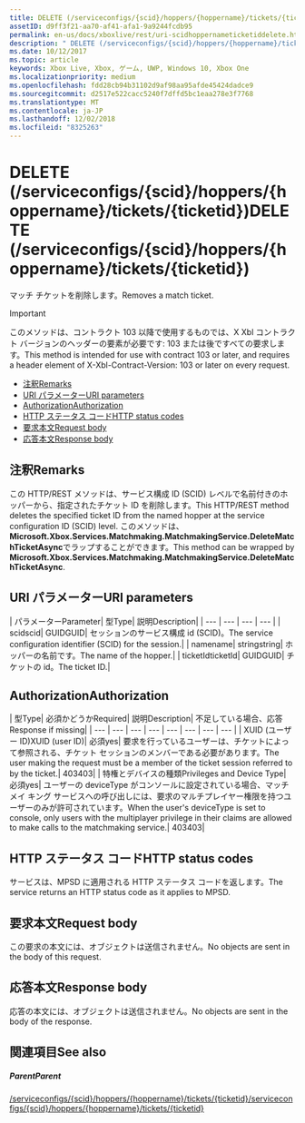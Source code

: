 ```yaml
---
title: DELETE (/serviceconfigs/{scid}/hoppers/{hoppername}/tickets/{ticketid})
assetID: d9ff3f21-aa70-af41-afa1-9a9244fcdb95
permalink: en-us/docs/xboxlive/rest/uri-scidhoppernameticketiddelete.html
description: " DELETE (/serviceconfigs/{scid}/hoppers/{hoppername}/tickets/{ticketid})"
ms.date: 10/12/2017
ms.topic: article
keywords: Xbox Live, Xbox, ゲーム, UWP, Windows 10, Xbox One
ms.localizationpriority: medium
ms.openlocfilehash: fdd28cb94b31102d9af98aa95afde45424dadce9
ms.sourcegitcommit: d2517e522cacc5240f7dffd5bc1eaa278e3f7768
ms.translationtype: MT
ms.contentlocale: ja-JP
ms.lasthandoff: 12/02/2018
ms.locfileid: "8325263"
---
```

# <a name="delete-serviceconfigsscidhoppershoppernameticketsticketid"></a><span data-ttu-id="bec4a-104">DELETE (/serviceconfigs/{scid}/hoppers/{hoppername}/tickets/{ticketid})</span><span class="sxs-lookup"><span data-stu-id="bec4a-104">DELETE (/serviceconfigs/{scid}/hoppers/{hoppername}/tickets/{ticketid})</span></span>

<span data-ttu-id="bec4a-105">マッチ チケットを削除します。</span><span class="sxs-lookup"><span data-stu-id="bec4a-105">Removes a match ticket.</span></span>

> [!IMPORTANT]
> <span data-ttu-id="bec4a-106">このメソッドは、コントラクト 103 以降で使用するものでは、X Xbl コントラクト バージョンのヘッダーの要素が必要です: 103 または後ですべての要求します。</span><span class="sxs-lookup"><span data-stu-id="bec4a-106">This method is intended for use with contract 103 or later, and requires a header element of X-Xbl-Contract-Version: 103 or later on every request.</span></span>

  * [<span data-ttu-id="bec4a-107">注釈</span><span class="sxs-lookup"><span data-stu-id="bec4a-107">Remarks</span></span>](#ID4ET)
  * [<span data-ttu-id="bec4a-108">URI パラメーター</span><span class="sxs-lookup"><span data-stu-id="bec4a-108">URI parameters</span></span>](#ID4E2)
  * [<span data-ttu-id="bec4a-109">Authorization</span><span class="sxs-lookup"><span data-stu-id="bec4a-109">Authorization</span></span>](#ID4EGB)
  * [<span data-ttu-id="bec4a-110">HTTP ステータス コード</span><span class="sxs-lookup"><span data-stu-id="bec4a-110">HTTP status codes</span></span>](#ID4EOC)
  * [<span data-ttu-id="bec4a-111">要求本文</span><span class="sxs-lookup"><span data-stu-id="bec4a-111">Request body</span></span>](#ID4EXC)
  * [<span data-ttu-id="bec4a-112">応答本文</span><span class="sxs-lookup"><span data-stu-id="bec4a-112">Response body</span></span>](#ID4ECD)

<a id="ID4ET"></a>


## <a name="remarks"></a><span data-ttu-id="bec4a-113">注釈</span><span class="sxs-lookup"><span data-stu-id="bec4a-113">Remarks</span></span>

<span data-ttu-id="bec4a-114">この HTTP/REST メソッドは、サービス構成 ID (SCID) レベルで名前付きのホッパーから、指定されたチケット ID を削除します。</span><span class="sxs-lookup"><span data-stu-id="bec4a-114">This HTTP/REST method deletes the specified ticket ID from the named hopper at the service configuration ID (SCID) level.</span></span> <span data-ttu-id="bec4a-115">このメソッドは、 **Microsoft.Xbox.Services.Matchmaking.MatchmakingService.DeleteMatchTicketAsync**でラップすることができます。</span><span class="sxs-lookup"><span data-stu-id="bec4a-115">This method can be wrapped by **Microsoft.Xbox.Services.Matchmaking.MatchmakingService.DeleteMatchTicketAsync**.</span></span>  
<a id="ID4E2"></a>


## <a name="uri-parameters"></a><span data-ttu-id="bec4a-116">URI パラメーター</span><span class="sxs-lookup"><span data-stu-id="bec4a-116">URI parameters</span></span>

| <span data-ttu-id="bec4a-117">パラメーター</span><span class="sxs-lookup"><span data-stu-id="bec4a-117">Parameter</span></span>| <span data-ttu-id="bec4a-118">型</span><span class="sxs-lookup"><span data-stu-id="bec4a-118">Type</span></span>| <span data-ttu-id="bec4a-119">説明</span><span class="sxs-lookup"><span data-stu-id="bec4a-119">Description</span></span>|
| --- | --- | --- | --- |
| <span data-ttu-id="bec4a-120">scid</span><span class="sxs-lookup"><span data-stu-id="bec4a-120">scid</span></span>| <span data-ttu-id="bec4a-121">GUID</span><span class="sxs-lookup"><span data-stu-id="bec4a-121">GUID</span></span>| <span data-ttu-id="bec4a-122">セッションのサービス構成 id (SCID)。</span><span class="sxs-lookup"><span data-stu-id="bec4a-122">The service configuration identifier (SCID) for the session.</span></span>|
| <span data-ttu-id="bec4a-123">name</span><span class="sxs-lookup"><span data-stu-id="bec4a-123">name</span></span>| <span data-ttu-id="bec4a-124">string</span><span class="sxs-lookup"><span data-stu-id="bec4a-124">string</span></span>| <span data-ttu-id="bec4a-125">ホッパーの名前です。</span><span class="sxs-lookup"><span data-stu-id="bec4a-125">The name of the hopper.</span></span>|
| <span data-ttu-id="bec4a-126">ticketId</span><span class="sxs-lookup"><span data-stu-id="bec4a-126">ticketId</span></span>| <span data-ttu-id="bec4a-127">GUID</span><span class="sxs-lookup"><span data-stu-id="bec4a-127">GUID</span></span>| <span data-ttu-id="bec4a-128">チケットの id。</span><span class="sxs-lookup"><span data-stu-id="bec4a-128">The ticket ID.</span></span>|

<a id="ID4EGB"></a>


## <a name="authorization"></a><span data-ttu-id="bec4a-129">Authorization</span><span class="sxs-lookup"><span data-stu-id="bec4a-129">Authorization</span></span>

| <span data-ttu-id="bec4a-130">型</span><span class="sxs-lookup"><span data-stu-id="bec4a-130">Type</span></span>| <span data-ttu-id="bec4a-131">必須かどうか</span><span class="sxs-lookup"><span data-stu-id="bec4a-131">Required</span></span>| <span data-ttu-id="bec4a-132">説明</span><span class="sxs-lookup"><span data-stu-id="bec4a-132">Description</span></span>| <span data-ttu-id="bec4a-133">不足している場合、応答</span><span class="sxs-lookup"><span data-stu-id="bec4a-133">Response if missing</span></span>|
| --- | --- | --- | --- | --- | --- | --- | --- |
| <span data-ttu-id="bec4a-134">XUID (ユーザー ID)</span><span class="sxs-lookup"><span data-stu-id="bec4a-134">XUID (user ID)</span></span>| <span data-ttu-id="bec4a-135">必須</span><span class="sxs-lookup"><span data-stu-id="bec4a-135">yes</span></span>| <span data-ttu-id="bec4a-136">要求を行っているユーザーは、チケットによって参照される、チケット セッションのメンバーである必要があります。</span><span class="sxs-lookup"><span data-stu-id="bec4a-136">The user making the request must be a member of the ticket session referred to by the ticket.</span></span>| <span data-ttu-id="bec4a-137">403</span><span class="sxs-lookup"><span data-stu-id="bec4a-137">403</span></span>|
| <span data-ttu-id="bec4a-138">特権とデバイスの種類</span><span class="sxs-lookup"><span data-stu-id="bec4a-138">Privileges and Device Type</span></span>| <span data-ttu-id="bec4a-139">必須</span><span class="sxs-lookup"><span data-stu-id="bec4a-139">yes</span></span>| <span data-ttu-id="bec4a-140">ユーザーの deviceType がコンソールに設定されている場合、マッチメイ キング サービスへの呼び出しには、要求のマルチプレイヤー権限を持つユーザーのみが許可されています。</span><span class="sxs-lookup"><span data-stu-id="bec4a-140">When the user's deviceType is set to console, only users with the multiplayer privilege in their claims are allowed to make calls to the matchmaking service.</span></span>| <span data-ttu-id="bec4a-141">403</span><span class="sxs-lookup"><span data-stu-id="bec4a-141">403</span></span>|

<a id="ID4EOC"></a>


## <a name="http-status-codes"></a><span data-ttu-id="bec4a-142">HTTP ステータス コード</span><span class="sxs-lookup"><span data-stu-id="bec4a-142">HTTP status codes</span></span>

<span data-ttu-id="bec4a-143">サービスは、MPSD に適用される HTTP ステータス コードを返します。</span><span class="sxs-lookup"><span data-stu-id="bec4a-143">The service returns an HTTP status code as it applies to MPSD.</span></span>  
<a id="ID4EXC"></a>


## <a name="request-body"></a><span data-ttu-id="bec4a-144">要求本文</span><span class="sxs-lookup"><span data-stu-id="bec4a-144">Request body</span></span>

<span data-ttu-id="bec4a-145">この要求の本文には、オブジェクトは送信されません。</span><span class="sxs-lookup"><span data-stu-id="bec4a-145">No objects are sent in the body of this request.</span></span>

<a id="ID4ECD"></a>


## <a name="response-body"></a><span data-ttu-id="bec4a-146">応答本文</span><span class="sxs-lookup"><span data-stu-id="bec4a-146">Response body</span></span>

<span data-ttu-id="bec4a-147">応答の本文には、オブジェクトは送信されません。</span><span class="sxs-lookup"><span data-stu-id="bec4a-147">No objects are sent in the body of the response.</span></span>

<a id="ID4EPD"></a>


## <a name="see-also"></a><span data-ttu-id="bec4a-148">関連項目</span><span class="sxs-lookup"><span data-stu-id="bec4a-148">See also</span></span>

<a id="ID4ERD"></a>


##### <a name="parent"></a><span data-ttu-id="bec4a-149">Parent</span><span class="sxs-lookup"><span data-stu-id="bec4a-149">Parent</span></span>  

[<span data-ttu-id="bec4a-150">/serviceconfigs/{scid}/hoppers/{hoppername}/tickets/{ticketid}</span><span class="sxs-lookup"><span data-stu-id="bec4a-150">/serviceconfigs/{scid}/hoppers/{hoppername}/tickets/{ticketid}</span></span>](uri-scidhoppernameticketid.md)
